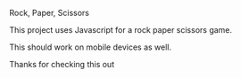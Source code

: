 Rock, Paper, Scissors

This project uses Javascript for a rock paper scissors game.

This should work on mobile devices as well.

Thanks for checking this out



